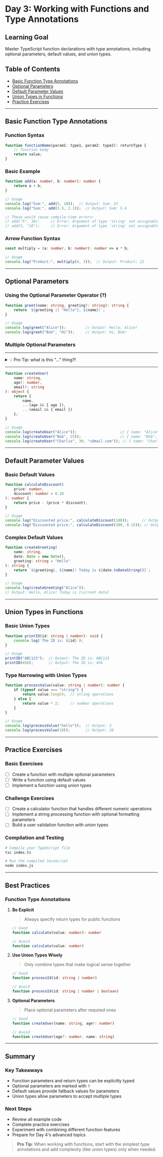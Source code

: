 # Day 3: Working with Functions and Type Annotations

## Learning Goal
Master TypeScript function declarations with type annotations, including optional parameters, default values, and union types.

## Table of Contents
- [Basic Function Type Annotations](#basic-function-type-annotations)
- [Optional Parameters](#optional-parameters)
- [Default Parameter Values](#default-parameter-values)
- [Union Types in Functions](#union-types-in-functions)
- [Practice Exercises](#practice-exercises)

---

## Basic Function Type Annotations

### Function Syntax
```typescript
function functionName(param1: type1, param2: type2): returnType {
    // function body
    return value;
}
```

### Basic Example
```typescript
function add(a: number, b: number): number {
    return a + b;
}

// Usage
console.log("Sum:", add(5, 10));  // Output: Sum: 15
console.log("Sum:", add(3.5, 2.1));  // Output: Sum: 5.6

// These would cause compile-time errors:
// add("5", 10);     // Error: Argument of type 'string' not assignable to parameter of type 'number'
// add(5, "10");     // Error: Argument of type 'string' not assignable to parameter of type 'number'
```

### Arrow Function Syntax
```typescript
const multiply = (a: number, b: number): number => a * b;

// Usage
console.log("Product:", multiply(4, 3));  // Output: Product: 12
```

---

## Optional Parameters

### Using the Optional Parameter Operator (?)
```typescript
function greet(name: string, greeting?: string): string {
    return `${greeting || "Hello"}, ${name}!`;
}

// Usage
console.log(greet("Alice"));         // Output: Hello, Alice!
console.log(greet("Bob", "Hi"));     // Output: Hi, Bob!
```

### Multiple Optional Parameters
---
<details>
    <summary> 💡 Pro Tip: what is this "..." thing?!</summary>

> it's called a spread operator. we have a knowledge pill around it [Understanding the Spread Operator](../../knowledge-pills/spread-operators.md)

</details>

---

```typescript
function createUser(
    name: string,
    age?: number,
    email?: string
): object {
    return {
        name,
        ...(age && { age }),
        ...(email && { email })
    };
}

// Usage
console.log(createUser("Alice"));                    // { name: "Alice" }
console.log(createUser("Bob", 25));                  // { name: "Bob", age: 25 }
console.log(createUser("Charlie", 30, "c@mail.com")); // { name: "Charlie", age: 30, email: "c@mail.com" }
```

---

## Default Parameter Values

### Basic Default Values
```typescript
function calculateDiscount(
    price: number,
    discount: number = 0.10
): number {
    return price - (price * discount);
}

// Usage
console.log("Discounted price:", calculateDiscount(100));      // Output: 90
console.log("Discounted price:", calculateDiscount(100, 0.15)); // Output: 85
```

### Complex Default Values
```typescript
function createGreeting(
    name: string,
    date: Date = new Date(),
    greeting: string = "Hello"
): string {
    return `${greeting}, ${name}! Today is ${date.toDateString()}`;
}

// Usage
console.log(createGreeting("Alice"));
// Output: Hello, Alice! Today is [current date]
```

---

## Union Types in Functions

### Basic Union Types
```typescript
function printID(id: string | number): void {
    console.log(`The ID is: ${id}`);
}

// Usage
printID("ABC123");  // Output: The ID is: ABC123
printID(456);       // Output: The ID is: 456
```

### Type Narrowing with Union Types
```typescript
function processValue(value: string | number): number {
    if (typeof value === "string") {
        return value.length;  // string operations
    } else {
        return value * 2;     // number operations
    }
}

// Usage
console.log(processValue("hello"));  // Output: 5
console.log(processValue(10));       // Output: 20
```

---

## Practice Exercises

### Basic Exercises
- [ ] Create a function with multiple optional parameters
- [ ] Write a function using default values
- [ ] Implement a function using union types

### Challenge Exercises
- [ ] Create a calculator function that handles different numeric operations
- [ ] Implement a string processing function with optional formatting parameters
- [ ] Build a user validation function with union types

### Compilation and Testing
```bash
# Compile your TypeScript file
tsc index.ts

# Run the compiled JavaScript
node index.js
```

---

## Best Practices

### Function Type Annotations
1. **Be Explicit**
   > Always specify return types for public functions
   ```typescript
   // Good
   function calculate(value: number): number
   
   // Avoid
   function calculate(value: number)
   ```

2. **Use Union Types Wisely**
   > Only combine types that make logical sense together
   ```typescript
   // Good
   function processId(id: string | number)
   
   // Avoid
   function processId(id: string | number | boolean)
   ```

3. **Optional Parameters**
   > Place optional parameters after required ones
   ```typescript
   // Good
   function createUser(name: string, age?: number)
   
   // Avoid
   function createUser(age?: number, name: string)
   ```

---

## Summary

### Key Takeaways
- Function parameters and return types can be explicitly typed
- Optional parameters are marked with `?`
- Default values provide fallback values for parameters
- Union types allow parameters to accept multiple types

### Next Steps
- Review all example code
- Complete practice exercises
- Experiment with combining different function features
- Prepare for Day 4's advanced topics

> **Pro Tip**: When working with functions, start with the simplest type annotations and add complexity (like union types) only when needed.
